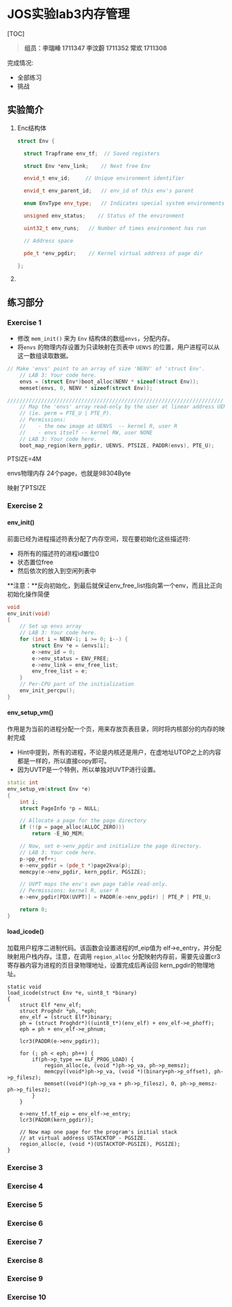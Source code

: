 # JOS实验lab3内存管理

[TOC]

> **组员：李瑞峰 1711347 李汶蔚 1711352 常欢 1711308**

完成情况:

+ 全部练习
+ 挑战

## 实验简介

1. Enc结构体

   ```c++
   struct Env {
   
     struct Trapframe env_tf;  // Saved registers
   
     struct Env *env_link;    // Next free Env
   
     envid_t env_id;     // Unique environment identifier
   
     envid_t env_parent_id;   // env_id of this env's parent
   
     enum EnvType env_type;   // Indicates special system environments
   
     unsigned env_status;    // Status of the environment
   
     uint32_t env_runs;   // Number of times environment has run
   
     // Address space
   
     pde_t *env_pgdir;    // Kernel virtual address of page dir
   
   };
   ```

2. 

## 练习部分

### Exercise 1


* 修改 `mem_init()` 来为 `Env` 结构体的数组`envs`，分配内存。
* 将`envs` 的物理内存设置为只读映射在页表中 `UENVS` 的位置，用户进程可以从这一数组读取数据。

```c++
// Make 'envs' point to an array of size 'NENV' of 'struct Env'.
	// LAB 3: Your code here.
	envs = (struct Env*)boot_alloc(NENV * sizeof(struct Env));
	memset(envs, 0, NENV * sizeof(struct Env));

//////////////////////////////////////////////////////////////////////
	// Map the 'envs' array read-only by the user at linear address UENVS
	// (ie. perm = PTE_U | PTE_P).
	// Permissions:
	//    - the new image at UENVS  -- kernel R, user R
	//    - envs itself -- kernel RW, user NONE
	// LAB 3: Your code here.
	boot_map_region(kern_pgdir, UENVS, PTSIZE, PADDR(envs), PTE_U);

```

PTSIZE=4M

envs物理内存 24个page，也就是98304Byte

映射了PTSIZE

### Exercise 2

#### env_init()

前面已经为进程描述符表分配了内存空间，现在要初始化这些描述符:

+ 将所有的描述符的进程id置位0
+ 状态置位free
+ 然后依次的放入到空闲列表中

**注意：**反向初始化，到最后就保证env_free_list指向第一个env，而且比正向初始化操作简便

```c++
void
env_init(void)
{
    // Set up envs array
    // LAB 3: Your code here.
    for (int i = NENV-1; i >= 0; i--) {
        struct Env *e = &envs[i];
        e->env_id = 0;
        e->env_status = ENV_FREE;
        e->env_link = env_free_list;
        env_free_list = e;
    }   
    // Per-CPU part of the initialization
    env_init_percpu();
}
```

#### env_setup_vm()

作用是为当前的进程分配一个页，用来存放页表目录，同时将内核部分的内存的映射完成

+ Hint中提到，所有的进程，不论是内核还是用户，在虚地址UTOP之上的内容都是一样的，所以直接copy即可。
+ 因为UVTP是一个特例，所以单独对UVTP进行设置。

```c++
static int
env_setup_vm(struct Env *e)
{
    int i;
    struct PageInfo *p = NULL;

    // Allocate a page for the page directory
    if (!(p = page_alloc(ALLOC_ZERO)))
        return -E_NO_MEM;

    // Now, set e->env_pgdir and initialize the page directory.
    // LAB 3: Your code here.
    p->pp_ref++;
    e->env_pgdir = (pde_t *)page2kva(p);
    memcpy(e->env_pgdir, kern_pgdir, PGSIZE);

    // UVPT maps the env's own page table read-only.
    // Permissions: kernel R, user R
    e->env_pgdir[PDX(UVPT)] = PADDR(e->env_pgdir) | PTE_P | PTE_U;

    return 0;
}
```



#### load_icode()

加载用户程序二进制代码。该函数会设置进程的tf_eip值为 elf->e_entry，并分配映射用户栈内存。注意，在调用 `region_alloc` 分配映射内存前，需要先设置cr3寄存器内容为进程的页目录物理地址，设置完成后再设回 kern_pgdir的物理地址。

```
static void
load_icode(struct Env *e, uint8_t *binary)
{
    struct Elf *env_elf;
    struct Proghdr *ph, *eph;
    env_elf = (struct Elf*)binary;
    ph = (struct Proghdr*)((uint8_t*)(env_elf) + env_elf->e_phoff);
    eph = ph + env_elf->e_phnum;

    lcr3(PADDR(e->env_pgdir));

    for (; ph < eph; ph++) {
        if(ph->p_type == ELF_PROG_LOAD) {
            region_alloc(e, (void *)ph->p_va, ph->p_memsz);
            memcpy((void*)ph->p_va, (void *)(binary+ph->p_offset), ph->p_filesz);
            memset((void*)(ph->p_va + ph->p_filesz), 0, ph->p_memsz-ph->p_filesz);
        }
    }

    e->env_tf.tf_eip = env_elf->e_entry;
    lcr3(PADDR(kern_pgdir));

    // Now map one page for the program's initial stack
    // at virtual address USTACKTOP - PGSIZE.
    region_alloc(e, (void *)(USTACKTOP-PGSIZE), PGSIZE);
}
```

### 

### Exercise 3

### Exercise 4

### Exercise 5

### Exercise 6

### Exercise 7

### Exercise 8

### Exercise 9

### Exercise 10
